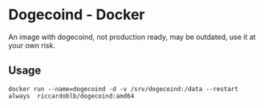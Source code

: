 # Dogecoind - Docker

An image with dogecoind, not production ready, may be outdated, use it at your own risk.

## Usage

```docker run --name=dogecoind -d -v /srv/dogecoind:/data --restart always  riccardoblb/dogecoind:amd64```
